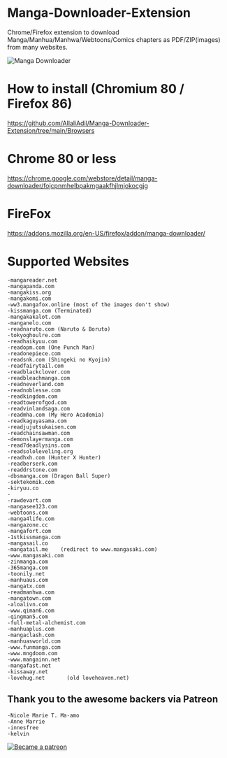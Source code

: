 # Manga-Downloader-Extension
Chrome/Firefox extension to download Manga/Manhua/Manhwa/Webtoons/Comics chapters as PDF/ZIP(images) from many websites.  

<img src="https://lh3.googleusercontent.com/Xd9OW_viKyKMmdcPlqqHllkhGpCQmK-_xPuRKolVOJ5DnPjhgp3RDYKmqYe70bTTp8-IjC0-zw=w128-h128-e365-rj-sc0x00ffffff" alt="Manga Downloader">

# How to install (Chromium 80 / Firefox 86)  
https://github.com/AllaliAdil/Manga-Downloader-Extension/tree/main/Browsers

# Chrome 80 or less
https://chrome.google.com/webstore/detail/manga-downloader/fojcpnmhelbpakmgaakfhjlmjokocgjg

# FireFox
https://addons.mozilla.org/en-US/firefox/addon/manga-downloader/

# Supported Websites
    -mangareader.net
    -mangapanda.com
    -mangakiss.org
    -mangakomi.com
    -ww3.mangafox.online (most of the images don't show)
    -kissmanga.com (Terminated)
    -mangakakalot.com
    -manganelo.com
    -readnaruto.com (Naruto & Boruto)
    -tokyoghoulre.com
    -readhaikyuu.com
    -readopm.com (One Punch Man)
    -readonepiece.com
    -readsnk.com (Shingeki no Kyojin)
    -readfairytail.com
    -readblackclover.com
    -readbleachmanga.com
    -readneverland.com
    -readnoblesse.com
    -readkingdom.com
    -readtowerofgod.com
    -readvinlandsaga.com
    -readmha.com (My Hero Academia)
    -readkaguyasama.com
    -readjujutsukaisen.com
    -readchainsawman.com
    -demonslayermanga.com
    -read7deadlysins.com
    -readsololeveling.org
    -readhxh.com (Hunter X Hunter)
    -readberserk.com
    -readdrstone.com
    -dbsmanga.com (Dragon Ball Super)
    -sektekomik.com
    -kiryuu.co
    -
    -rawdevart.com
    -mangasee123.com
    -webtoons.com
    -manga4life.com
    -mangazone.cc
    -mangafort.com
    -1stkissmanga.com
    -mangasail.co
    -mangatail.me    (redirect to www.mangasaki.com)
    -www.mangasaki.com
    -zinmanga.com
    -365manga.com
    -toonily.net
    -manhuaus.com
    -mangatx.com
    -readmanhwa.com
    -mangatown.com
    -aloalivn.com
    -www.qiman6.com
    -qingman5.com
    -full-metal-alchemist.com
    -manhuaplus.com
    -mangaclash.com
    -manhuasworld.com
    -www.funmanga.com
    -www.mngdoom.com
    -www.mangainn.net
    -mangafast.net
    -kissaway.net
    -lovehug.net       (old loveheaven.net)
    

## Thank you to the awesome backers via Patreon

    -Nicole Marie T. Ma-amo
    -Anne Marrie
    -innesfree
    -kelvin
    
<a href="https://www.patreon.com/allaliadil">
<img src="https://c5.patreon.com/external/logo/become_a_patron_button.png" alt="Became a patreon">
</a>



